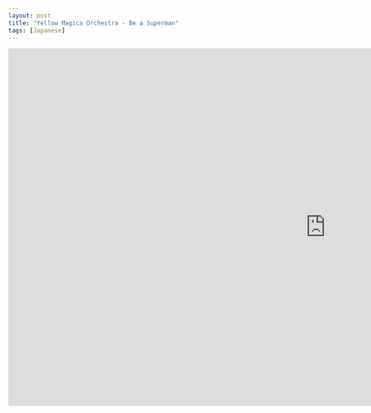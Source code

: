 ```yaml
---
layout: post
title: "Yellow Magica Orchestra - Be a Superman"
tags: [Japanese]
---
```


<div class="embed-responsive embed-responsive-16by9">
    <iframe width="1280" height="720" src="https://www.youtube.com/embed/iTTTgzR0x28" frameborder="0" allow="autoplay; encrypted-media" allowfullscreen></iframe>
</div>
